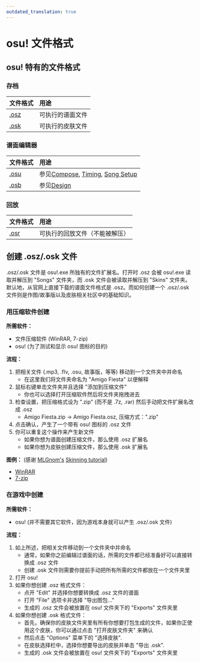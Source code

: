 ```yaml
---
outdated_translation: true
---
```


# osu! 文件格式

## osu! 特有的文件格式

### 存档

| 文件格式 | 用途 |
| :-- | :-- |
| [.osz][Osz Link] | 可执行的谱面文件 |
| [.osk][Osk Link] | 可执行的皮肤文件 |

### 谱面编辑器

| 文件格式 | 用途 |
| :-- | :-- |
| [.osu][Osu Link] | 参见[Compose](/wiki/Client/Beatmap_editor/Compose), [Timing](/wiki/Client/Beatmap_editor/Timing), [Song Setup](/wiki/Client/Beatmap_editor/Song_Setup) |
| [.osb][Osb Link] | 参见[Design](/wiki/Client/Beatmap_editor/Design) |

### 回放

| 文件格式 | 用途 |
| :-- | :-- |
| [.osr][Osr Link] | 可执行的回放文件（不能被解压） |

## 创建 .osz/.osk 文件

.osz/.osk 文件是 osu!.exe 所独有的文件扩展名。打开时 .osz 会被 osu!.exe 读取并解压到 "Songs" 文件夹，而 .osk 文件会被读取并解压到 "Skins" 文件夹。默认地，从官网上直接下载的谱面文件格式是 .osz。而如何创建一个 .osz/.osk 文件则是作图/故事版以及皮肤相关社区中的基础知识。

### 用压缩软件创建

**所需软件：**

- 文件压缩软件 (WinRAR, 7-zip)
- osu! (为了测试和显示 osu! 图标的目的)

**流程：**

1. 把相关文件 (.mp3, .flv, .osu, 故事版，等等) 移动到一个文件夹中并命名
   - 在这里我们将文件夹命名为 "Amigo Fiesta" 以便解释
2. 鼠标右键单击文件夹并且选择 "添加到压缩文件"
   - 你也可以选择打开压缩软件然后将文件夹拖拽进去
3. 检查设置，把压缩格式设为 ".zip" (而不是 .7z, .rar) 然后手动把文件扩展名改成 .osz
   - Amigo Fiesta.zip -> Amigo Fiesta.osz, 压缩方式：".zip"
4. 点击确认，产生了一个带有 osu! 图标的 .osz 文件
5. 你可以重复这个操作来产生新文件
   - 如果你想为谱面创建压缩文件，那么使用 .osz 扩展名
   - 如果你想为皮肤创建压缩文件，那么使用 .osk 扩展名

**图例：** (感谢 [MLGnom's](https://osu.ppy.sh/users/46620) [Skinning tutorial](https://osu.ppy.sh/community/forums/topics/51694))

- [WinRAR](https://puu.sh/1MBV)
- [7-zip](https://puu.sh/1MBW)

### 在游戏中创建

**所需软件：**

- osu! (并不需要其它软件，因为游戏本身就可以产生 .osz/.osk 文件)

**流程：**

1. 如上所述，把相关文件移动到一个文件夹中并命名
   - 通常，如果你之前编辑过谱面的话，所需的文件都已经准备好可以直接转换成 .osz 文件
   - 创建 .osk 文件则需要你提前手动把所有所需的文件都放在一个文件夹里
2. 打开 osu!
3. 如果你想创建 .osz 格式文件：
   - 点开 "Edit" 并选择你想要转换成 .osz 文件的谱面
   - 打开 "File" 选项卡并选择 "导出图包..."
   - 生成的 .osz 文件会被放置在 osu! 文件夹下的 "Exports" 文件夹里
4. 如果你想创建 .osk 格式文件：
   - 首先，确保你的皮肤文件夹里有所有你想要打包生成的文件，如果你正使用这个皮肤，你可以通过点击 "打开皮肤文件夹" 来确认
   - 然后点击 "Options" 菜单下的 "选择皮肤".
   - 在皮肤选择栏中，选择你想要导出的皮肤并单击 "导出 .osk".
   - 生成的 .osk 文件会被放置在 osu! 文件夹下的 "Exports" 文件夹里

[Osz Link]: /wiki/osu!_File_Formats/Osz_(file_format)
[Osk Link]: /wiki/osu!_File_Formats/Osk_(file_format)
[Osu Link]: /wiki/osu!_File_Formats/Osu_(file_format)
[Osb Link]: /wiki/osu!_File_Formats/Osb_(file_format)
[Osr Link]: /wiki/osu!_File_Formats/Osr_(file_format)
